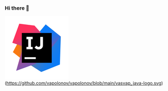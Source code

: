 ### Hi there 👋

![](https://github.com/vapolonov/vapolonov/blob/main/vasvap_IDEA-logo.svg)(https://github.com/vapolonov/vapolonov/blob/main/vasvap_java-logo.svg)

<!--
**vapolonov/vapolonov** is a ✨ _special_ ✨ repository because its `README.md` (this file) appears on your GitHub profile.

Here are some ideas to get you started:

- 🔭 I’m currently working on ...
- 🌱 I’m currently learning ...
- 👯 I’m looking to collaborate on ...
- 🤔 I’m looking for help with ...
- 💬 Ask me about ...
- 📫 How to reach me: ...
- 😄 Pronouns: ...
- ⚡ Fun fact: ...
-->
